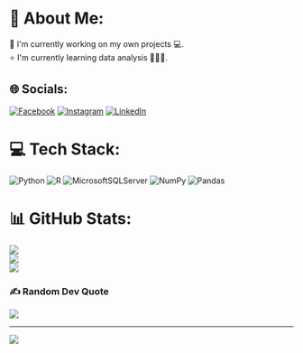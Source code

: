 # 💫 About Me:
🔭 I'm currently working on my own projects 💻.<br>⭐ I'm currently learning data analysis 🧑🏽‍💻.


## 🌐 Socials:
[![Facebook](https://img.shields.io/badge/Facebook-%231877F2.svg?logo=Facebook&logoColor=white)](https://facebook.com/AlvaroJuarezTrinidad) [![Instagram](https://img.shields.io/badge/Instagram-%23E4405F.svg?logo=Instagram&logoColor=white)](https://instagram.com/alvaro_juarez_trinidad) [![LinkedIn](https://img.shields.io/badge/LinkedIn-%230077B5.svg?logo=linkedin&logoColor=white)](https://linkedin.com/in/alvarojuareztrinidad) 

# 💻 Tech Stack:
![Python](https://img.shields.io/badge/python-3670A0?style=for-the-badge&logo=python&logoColor=ffdd54) ![R](https://img.shields.io/badge/r-%23276DC3.svg?style=for-the-badge&logo=r&logoColor=white) ![MicrosoftSQLServer](https://img.shields.io/badge/Microsoft%20SQL%20Sever-CC2927?style=for-the-badge&logo=microsoft%20sql%20server&logoColor=white) ![NumPy](https://img.shields.io/badge/numpy-%23013243.svg?style=for-the-badge&logo=numpy&logoColor=white) ![Pandas](https://img.shields.io/badge/pandas-%23150458.svg?style=for-the-badge&logo=pandas&logoColor=white)
# 📊 GitHub Stats:
![](https://github-readme-stats.vercel.app/api?username=Alvaro-JT&theme=city_light&hide_border=false&include_all_commits=true&count_private=true)<br/>
![](https://github-readme-streak-stats.herokuapp.com/?user=Alvaro-JT&theme=city_light&hide_border=false)<br/>
![](https://github-readme-stats.vercel.app/api/top-langs/?username=Alvaro-JT&theme=city_light&hide_border=false&include_all_commits=true&count_private=true&layout=compact)

### ✍️ Random Dev Quote
![](https://quotes-github-readme.vercel.app/api?type=vetical&theme=radical)

---
[![](https://visitcount.itsvg.in/api?id=Alvaro-JT&icon=0&color=0)](https://visitcount.itsvg.in)

<!-- Proudly created with GPRM ( https://gprm.itsvg.in ) -->
